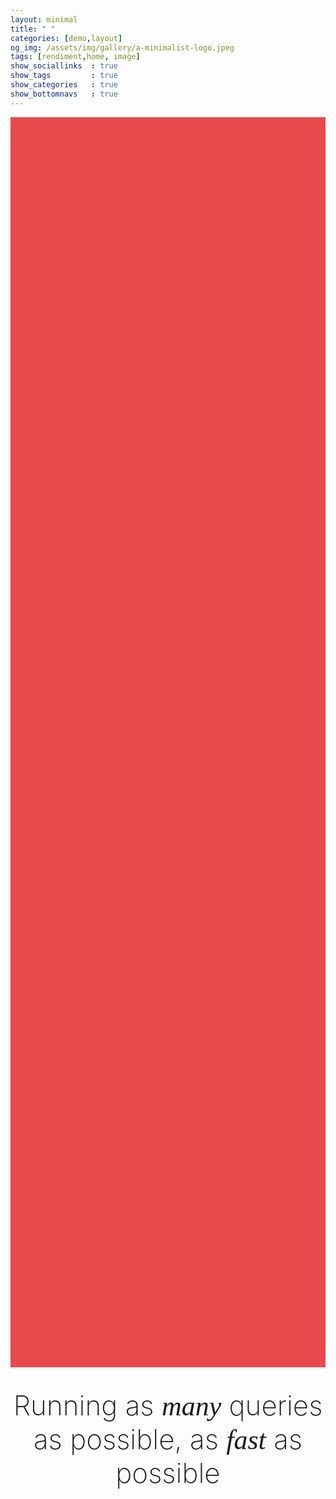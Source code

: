 ```yaml
---
layout: minimal
title: " "
categories: [demo,layout]
og_img: /assets/img/gallery/a-minimalist-logo.jpeg
tags: [rendiment,home, image]
show_sociallinks  : true
show_tags         : true
show_categories   : true
show_bottomnavs   : true
---
```

<div style="
        width: 100%;
        height: 50vh;
        background-color: #e7494c;
        display: flex;
        justify-content: center;
        align-items: center;
    ">
    <div style="
        width: 100%;
        height: 100%;
        background-image: url('https://nethalo.github.io/assets/img/gallery/a-new-flyer.png');
        background-position: center;
        background-repeat: no-repeat;
        background-size: cover;
        max-width: 1110px;
    "></div>
</div>
<br/>
<br/>
 <div style="text-align: center; font-size: 2.75rem; font-family: Inter; font-weight: 200;">
        Running as <span style="font-style: italic; font-family: serif; ">many</span> queries as possible, as <span style="font-style: italic; font-family: serif;">fast</span> as possible
    </div>
<br/>